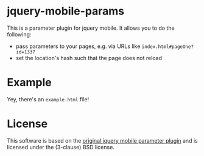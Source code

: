 # jquery-mobile-params

This is a parameter plugin for jquery mobile. It allows you to do the following:
* pass parameters to your pages, e.g. via URLs like `index.html#pageOne?id=1337`
* set the location's hash such that the page does not reload

# Example

Yey, there's an `example.html` file!

# License

This software is based on the [original jquery mobile parameter plugin](https://github.com/jblas/jquery-mobile-plugins/)
and is licensed under the (3-clause) BSD license.
